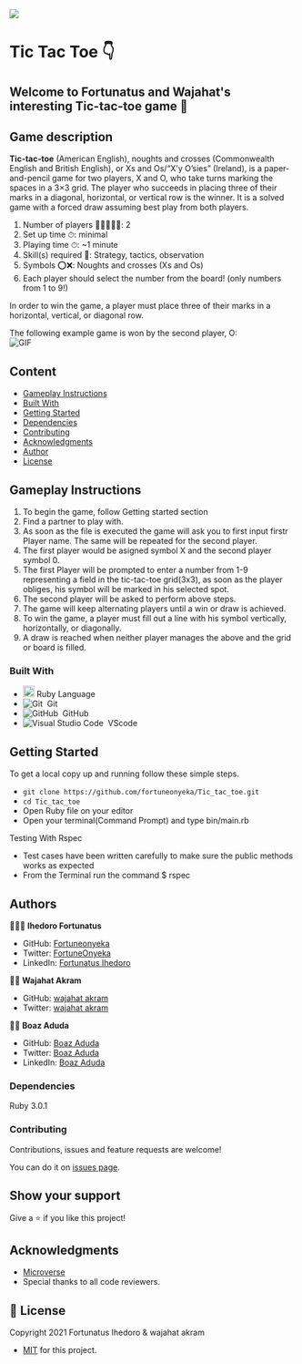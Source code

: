 ![](https://img.shields.io/badge/Microverse-blueviolet)

# Tic Tac Toe 👇
## Welcome to Fortunatus and Wajahat's interesting Tic-tac-toe game 🙌
## Game description
**Tic-tac-toe** (American English), noughts and crosses (Commonwealth English and British English), or Xs and Os/“X’y O’sies” (Ireland), is a paper-and-pencil game for two players, X and O, who take turns marking the spaces in a 3×3 grid. The player who succeeds in placing three of their marks in a diagonal, horizontal, or vertical row is the winner. It is a solved game with a forced draw assuming best play from both players.<br>
1. Number of players 🙍‍♂️🙎🏻‍♀️: 2
2. Set up time ⏱: minimal
3. Playing time ⏱: ~1 minute
4. Skill(s) required 💪: Strategy, tactics, observation
5. Symbols ⭕️❌:	Noughts and crosses (Xs and Os)
6. Each player should select the number from the board! (only numbers from 1 to 9!)

In order to win the game, a player must place three of their marks in a horizontal, vertical, or diagonal row.

The following example game is won by the second player, O:<br>
<img align="center" alt="GIF" src="https://media.giphy.com/media/ChzovjKPuEiYe8ePih/giphy.gif" />


## Content

* [Gameplay Instructions](#gameplay-instructions)
* [Built With](#built-with)
* [Getting Started](#getting-started)
* [Dependencies](#dependencies)
* [Contributing](#contributing)
* [Acknowledgments](#acknowledgments)
* [Author](#author)
* [License](#license)

## Gameplay Instructions

<ol>
  <li>To begin the game, follow Getting started section</li>
  <li>Find a partner to play with.</li>
  <li>As soon as the file is executed the game will ask you to first input firstr Player name. The same will be repeated for the second player.</li>
  <li>The first player would be asigned symbol X and the second player symbol 0.</li>
  <li>The first Player will be prompted to enter a number from 1-9 representing a field in the tic-tac-toe grid(3x3), as soon as the player obliges, his symbol will be marked in his selected spot.</li>
  <li>The second player will be asked to perform above steps.</li>
  <li>The game will keep alternating players until a win or draw is achieved.</li>
  <li>
To win the game, a player must fill out a line with his symbol vertically, horizontally, or diagonally.</li>
  <li>A draw is reached when neither player manages the above and the grid or board is filled.
</li>
</ol>

### Built With

- <code><img height="20" src="https://www.ruby-lang.org/images/header-ruby-logo.png"></code> Ruby Language <br>
- ![Git](https://img.shields.io/badge/-Git-05122A?style=flat&logo=git)&nbsp; Git<br>
- ![GitHub](https://img.shields.io/badge/-GitHub-05122A?style=flat&logo=github)&nbsp; GitHub<br>
- ![Visual Studio Code](https://img.shields.io/badge/-Visual%20Studio%20Code-05122A?style=flat&logo=visual-studio-code&logoColor=007ACC)&nbsp; VScode

## Getting Started

To get a local copy up and running follow these simple steps.

- `git clone https://github.com/fortuneonyeka/Tic_tac_toe.git`
- `cd Tic_tac_toe`
- Open Ruby file on your editor
- Open your terminal(Command Prompt) and type bin/main.rb

Testing With Rspec
- Test cases have been written carefully to make sure the public methods works as expected
- From the Terminal run the command
$ rspec

## Authors

👩🏻‍💼 **Ihedoro Fortunatus**

- GitHub: [Fortuneonyeka](https://github.com/fortuneonyeka)
- Twitter: [FortuneOnyeka](https://twitter.com/FortuneOnyeka)
- LinkedIn: [Fortunatus Ihedoro](https://www.linkedin.com/in/fortunatus-ihedoro-5a43711a3/)

🙍‍♂️ **Wajahat Akram**

- GitHub: [wajahat akram](https://github.com/wajahat414)
- Twitter: [wajahat akram](https://twitter.com/wajahat414)

🙍‍♂️ **Boaz Aduda**

- GitHub: [Boaz Aduda](https://github.com/Aduda-Boaz)
- Twitter: [Boaz Aduda](https://twitter.com/BoazAduda)
- LinkedIn: [Boaz Aduda](https://www.linkedin.com/in/boaz-aduda/)


### Dependencies

Ruby 3.0.1

### Contributing

Contributions, issues and feature requests are welcome!

You can do it on [issues page](https://github.com/fortuneonyeka/Tic_tac_toe/issues/6).

## Show your support

Give a ⭐️ if you like this project!

## Acknowledgments

- [Microverse](https://www.microverse.org/) 
- Special thanks to all code reviewers.

## 📝 License

Copyright 2021 Fortunatus Ihedoro & wajahat akram
- [MIT](https://github.com/fortuneonyeka/Tic_tac_toe/blob/Development/LICENSE) for this project.